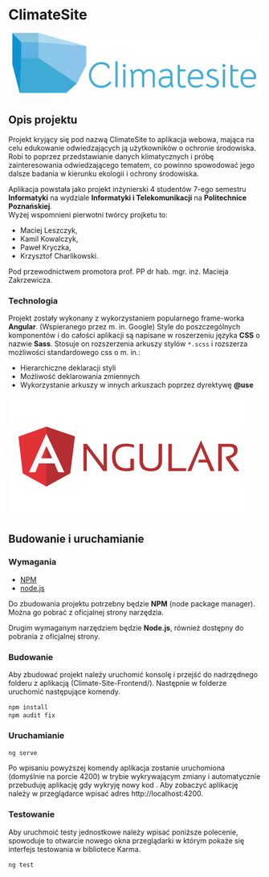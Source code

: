 # ClimateSite

![Logo projektu, góra lodowa z podpisem ClimateSite](src/assets/img/icons/logo3.png)

## Opis projektu

Projekt kryjący się pod nazwą ClimateSite to aplikacja webowa, mająca na celu edukowanie odwiedzających ją użytkowników o ochronie środowiska. Robi to poprzez przedstawianie danych klimatycznych i próbę zainteresowania odwiedzającego tematem, co powinno spowodować jego dalsze badania w kierunku ekologii i ochrony środowiska.

Aplikacja powstała jako projekt inżynierski 4 studentów 7-ego semestru **Informatyki** na wydziale **Informatyki i Telekomunikacji** na **Politechnice Poznańskiej**.  
Wyżej wspomnieni pierwotni twórcy projketu to:

- Maciej Leszczyk,
- Kamil Kowalczyk,
- Paweł Kryczka,
- Krzysztof Charlikowski.

Pod przewodnictwem promotora prof. PP dr hab. mgr. inż. Macieja Zakrzewicza.

### Technologia

Projekt zostały wykonany z wykorzystaniem popularnego frame-worka **Angular**. (Wspieranego przez m. in. Google)
Style do poszczególnych komponentów i do całości aplikacji są napisane w roszerzeniu języka **CSS** o nazwie **Sass**. Stosuje on rozszerzenia arkuszy stylów ```*.scss``` i rozszerza możliwości standardowego css o m. in.:

- Hierarchiczne deklaracji styli
- Możliwość deklarowania zmiennych
- Wykorzystanie arkuszy w innych arkuszach poprzez dyrektywę **@use**

![Logo technologi Angular](src/assets/img/icons/angular-logo.png)

## Budowanie i uruchamianie
### Wymagania

- [NPM](https://www.npmjs.com/)
- [node.js](https://nodejs.org/en/)

Do zbudowania projektu potrzebny będzie **NPM** (node package manager).
Można go pobrać z oficjalnej strony narzędzia.

Drugim wymaganym narzędziem będzie **Node.js**, również dostępny do pobrania z oficjalnej strony.

### Budowanie
Aby zbudować projekt należy uruchomić konsolę i przejść do nadrzędnego folderu z aplikacją (Climate-Site-Frontend/).
Następnie w folderze uruchomić następujące komendy.
```
npm install
npm audit fix
```
### Uruchamianie
```
ng serve
```
Po wpisaniu powyższej komendy aplikacja zostanie uruchomiona (domyślnie na porcie 4200) w trybie wykrywającym zmiany i automatycznie przebuduję aplikację gdy wykryję nowy kod .
Aby zobaczyć aplikację należy w przeglądarce wpisać adres http://localhost:4200.

### Testowanie
Aby uruchmoić testy jednostkowe należy wpisać poniższe polecenie, spowoduje to otwarcie nowego okna przeglądarki w którym pokaże się interfejs testowania w bibliotece Karma.
```
ng test
```
